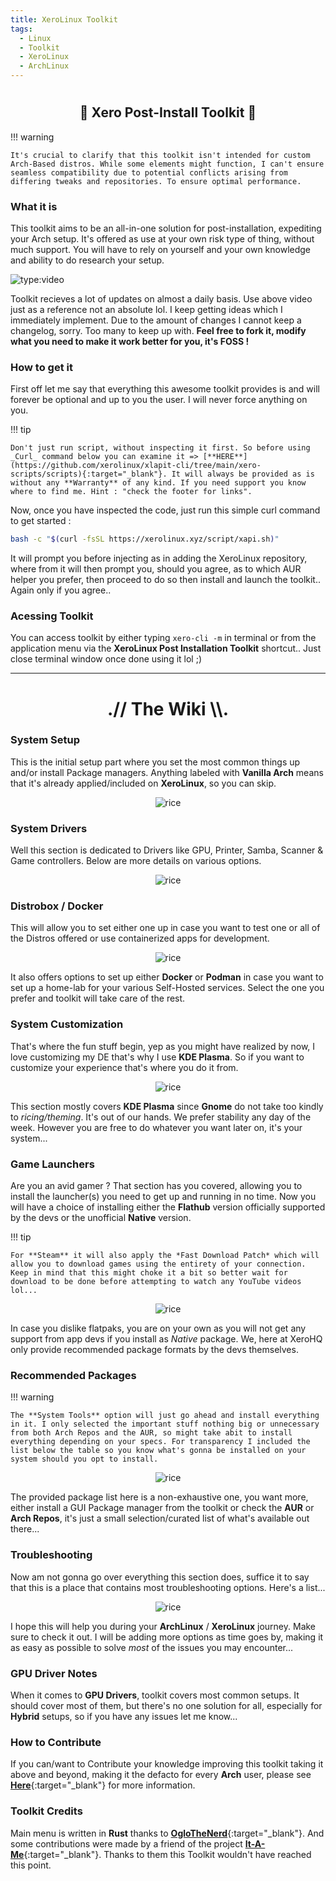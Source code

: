```yaml
---
title: XeroLinux Toolkit
tags:
  - Linux
  - Toolkit
  - XeroLinux
  - ArchLinux
---
```


# <h2 align="center">🐧 Xero Post-Install Toolkit 🐧</h2>

!!! warning

    It's crucial to clarify that this toolkit isn't intended for custom Arch-Based distros. While some elements might function, I can't ensure seamless compatibility due to potential conflicts arising from differing tweaks and repositories. To ensure optimal performance.

### What it is

This toolkit aims to be an all-in-one solution for post-installation, expediting your Arch setup. It's offered as use at your own risk type of thing, without much support. You will have to rely on yourself and your own knowledge and ability to do research your setup.

![type:video](https://www.youtube.com/embed/bEFBO2QRN8E)

Toolkit recieves a lot of updates on almost a daily basis. Use above video just as a reference not an absolute lol. I keep getting ideas which I immediately implement. Due to the amount of changes I cannot keep a changelog, sorry. Too many to keep up with. **Feel free to fork it, modify what you need to make it work better for you, it's FOSS !**

### How to get it

First off let me say that everything this awesome toolkit provides is and will forever be optional and up to you the user. I will never force anything on you.

!!! tip

    Don't just run script, without inspecting it first. So before using _Curl_ command below you can examine it => [**HERE**](https://github.com/xerolinux/xlapit-cli/tree/main/xero-scripts/scripts){:target="_blank"}. It will always be provided as is without any **Warranty** of any kind. If you need support you know where to find me. Hint : "check the footer for links".

Now, once you have inspected the code, just run this simple curl command to get started :

```Bash
bash -c "$(curl -fsSL https://xerolinux.xyz/script/xapi.sh)"
```

It will prompt you before injecting as in adding the XeroLinux repository, where from it will then prompt you, should you agree, as to which AUR helper you prefer, then proceed to do so then install and launch the toolkit.. Again only if you agree..

### Acessing Toolkit

You can access toolkit by either typing `xero-cli -m` in terminal or from the application menu via the **XeroLinux Post Installation Toolkit** shortcut.. Just close terminal window once done using it lol ;)

---

<h1 align="center">.// The Wiki \\.</h1>

### System Setup

This is the initial setup part where you set the most common things up and/or install Package managers. Anything labeled with **Vanilla Arch** means that it's already applied/included on **XeroLinux**, so you can skip.

<p align="center">
    <img src="https://i.imgur.com/L4cwKF6.png" alt="rice">
</p>

### System Drivers

Well this section is dedicated to Drivers like GPU, Printer, Samba, Scanner & Game controllers. Below are more details on various options.

<p align="center">
    <img src="https://i.imgur.com/J8WQyXC.png" alt="rice">
</p>

### Distrobox / Docker

This will allow you to set either one up in case you want to test one or all of the Distros offered or use containerized apps for development.

<p align="center">
    <img src="https://i.imgur.com/866UqVN.png" alt="rice">
</p>

It also offers options to set up either **Docker** or **Podman** in case you want to set up a home-lab for your various Self-Hosted services. Select the one you prefer and toolkit will take care of the rest.

### System Customization

That's where the fun stuff begin, yep as you might have realized by now, I love customizing my DE that's why I use **KDE Plasma**. So if you want to customize your experience that's where you do it from.

<p align="center">
    <img src="https://i.imgur.com/7fy8Kqw.png" alt="rice">
</p>

This section mostly covers **KDE Plasma** since **Gnome** do not take too kindly to *ricing/theming*. It's out of our hands. We prefer stability any day of the week. However you are free to do whatever you want later on, it's your system...

### Game Launchers

Are you an avid gamer ? That section has you covered, allowing you to install the launcher(s) you need to get up and running in no time. Now you will have a choice of installing either the **Flathub** version officially supported by the devs or the unofficial **Native** version.

!!! tip

    For **Steam** it will also apply the *Fast Download Patch* which will allow you to download games using the entirety of your connection. Keep in mind that this might choke it a bit so better wait for download to be done before attempting to watch any YouTube videos lol...

<p align="center">
    <img src="https://i.imgur.com/Gx5MnlQ.png" alt="rice">
</p>

In case you dislike flatpaks, you are on your own as you will not get any support from app devs if you install as *Native* package. We, here at XeroHQ only provide recommended package formats by the devs themselves.

### Recommended Packages

!!! warning

    The **System Tools** option will just go ahead and install everything in it. I only selected the important stuff nothing big or unnecessary from both Arch Repos and the AUR, so might take abit to install everything depending on your specs. For transparency I included the list below the table so you know what's gonna be installed on your system should you opt to install.

<p align="center">
    <img src="https://i.imgur.com/7poISv1.png" alt="rice">
</p>

The provided package list here is a non-exhaustive one, you want more, either install a GUI Package manager from the toolkit or check the **AUR** or **Arch Repos**, it's just a small selection/curated list of what's available out there...

### Troubleshooting

Now am not gonna go over everything this section does, suffice it to say that this is a place that contains most troubleshooting options. Here's a list...

<p align="center">
    <img src="https://i.imgur.com/Ab9FKiV.png" alt="rice">
</p>

I hope this will help you during your **ArchLinux** / **XeroLinux** journey. Make sure to check it out. I will be adding more options as time goes by, making it as easy as possible to solve *most* of the issues you may encounter...

### GPU Driver Notes

When it comes to **GPU Drivers**, toolkit covers most common setups. It should cover most of them, but there's no one solution for all, especially for **Hybrid** setups, so if you have any issues let me know...

### How to Contribute

If you can/want to Contribute your knowledge improving this toolkit taking it above and beyond, making it the defacto for every **Arch** user, please see [**Here**](https://github.com/xerolinux/xlapit-cli/wiki/User-Contribution){:target="_blank"} for more information.

### Toolkit Credits

Main menu is written in **Rust** thanks to [**OgloTheNerd**](https://github.com/Oglo12){:target="_blank"}. And some contributions were made by a friend of the project [**It-A-Me**](https://github.com/it-a-me){:target="_blank"}. Thanks to them this Toolkit wouldn't have reached this point.
